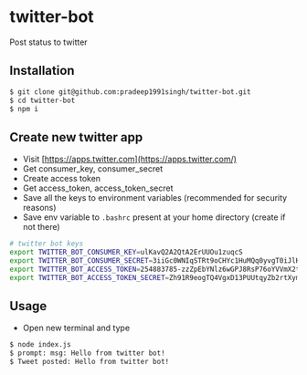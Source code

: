 # twitter-bot
Post status to twitter

## Installation

```sh
$ git clone git@github.com:pradeep1991singh/twitter-bot.git
$ cd twitter-bot
$ npm i
```

## Create new twitter app
- Visit [https://apps.twitter.com](https://apps.twitter.com/)
- Get consumer_key, consumer_secret
- Create access token
- Get access_token, access_token_secret
- Save all the keys to environment variables (recommended for security reasons)
- Save env variable to `.bashrc` present at your home directory (create if not there)

```sh
# twitter bot keys
export TWITTER_BOT_CONSUMER_KEY=ulKavQ2A2QtA2ErUUOu1zuqcS
export TWITTER_BOT_CONSUMER_SECRET=3iiGc0WNIqSTRt9oCHYc1HuMQq0yvgT0iJlKpE6IEXEDkx4EwB
export TWITTER_BOT_ACCESS_TOKEN=254883785-zzZpEbYNlz6wGPJ8RsP76oYVVmX2tsTuEX3wqgJT
export TWITTER_BOT_ACCESS_TOKEN_SECRET=Zh91R9eogTQ4VgxD13PUUtqyZb2rtXym31NPIn2V3Y9V8
```

## Usage
- Open new terminal and type

```sh
$ node index.js
$ prompt: msg: Hello from twitter bot!
$ Tweet posted: Hello from twitter bot!
```
